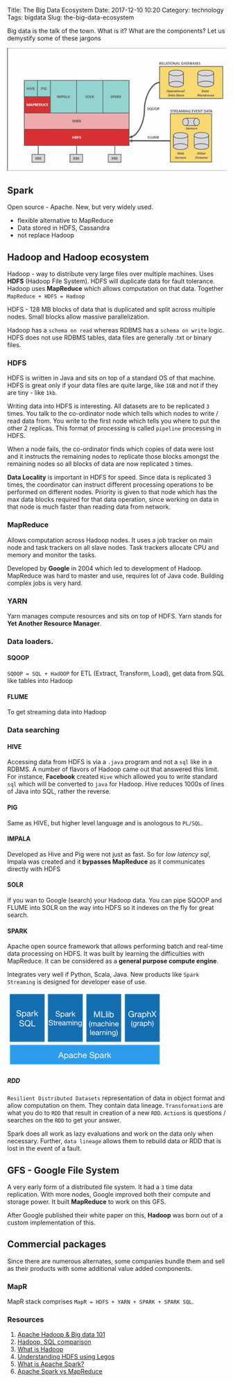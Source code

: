 Title: The Big Data Ecosystem
Date: 2017-12-10 10:20
Category: technology
Tags: bigdata
Slug: the-big-data-ecosystem

Big data is the talk of the town. What is it? What are the components? Let us demystify some of these jargons
<!-- TEASER_END-->

![](/images/big-data-ecosystem-1.png)
## Spark
Open source - Apache. New, but very widely used.
 - flexible alternative to MapReduce
 - Data stored in HDFS, Cassandra
 - not replace Hadoop


## Hadoop and Hadoop ecosystem
Hadoop - way to distribute very large files over multiple machines. Uses **HDFS** (Hadoop File System). HDFS will duplicate data for fault tolerance. Hadoop uses **MapReduce** which allows computation on that data. Together `MapReduce + HDFS = Hadoop`

HDFS - 128 MB blocks of data that is duplicated and split across multiple nodes. Small blocks allow massive parallelization.

Hadoop has a `schema on read` whereas RDBMS has a `schema on write` logic. HDFS does not use RDBMS tables, data files are generally .txt or binary files.

### HDFS
HDFS is written in Java and sits on top of a standard OS of that machine. HDFS is great only if your data files are quite large, like `1GB` and not if they are tiny - like `1kb`.

Writing data into HDFS is interesting. All datasets are to be replicated `3` times. You talk to the co-ordinator node which tells which nodes to write / read data from. You write to the first node which tells you where to put the other 2 replicas. This format of processing is called `pipeline` processing in HDFS.

When a node fails, the co-ordinator finds which copies of data were lost and it instructs the remaining nodes to replicate those blocks amongst the remaining nodes so all blocks of data are now replicated `3` times.

**Data Locality** is important in HDFS for speed. Since data is replicated 3 times, the coordinator can instruct different processing operations to be performed on different nodes. Priority is given to that node which has the max data blocks required for that data operation, since working on data in that node is much faster than reading data from network.

### MapReduce
Allows computation across Hadoop nodes. It uses a job tracker on main node and task trackers on all slave nodes. Task trackers allocate CPU and memory and monitor the tasks.

Developed by **Google** in 2004 which led to development of Hadoop. MapReduce was hard to master and use, requires lot of Java code. Building complex jobs is very hard.

### YARN
Yarn manages compute resources and sits on top of HDFS. Yarn stands for **Yet Another Resource Manager**.

### Data loaders.
#### SQOOP
`SQOOP = SQL + HadOOP` for ETL (Extract, Transform, Load), get data from SQL like tables into Hadoop

#### FLUME
To get streaming data into Hadoop

### Data searching
#### HIVE
Accessing data from HDFS is via a `.java` program and not a `sql` like in a RDBMS. A number of flavors of Hadoop came out that answered this limit. For instance, **Facebook** created `Hive` which allowed you to write standard `sql` which will be converted to `java` for Hadoop. Hive reduces 1000s of lines of Java into SQL, rather the reverse.

#### PIG
Same as HIVE, but higher level language and is anologous to `PL/SQL`.

#### IMPALA
Developed as Hive and Pig were not just as fast. So for *low latency sql*, Impala was created and it **bypasses MapReduce** as it communicates directly with HDFS

#### SOLR
If you wan to Google (search) your Hadoop data. You can pipe SQOOP and FLUME into SOLR on the way into HDFS so it indexes on the fly for great search.

#### SPARK
Apache open source framework that allows performing batch and real-time data processing on HDFS. It was built by learning the difficulties with MapReduce. It can be considered as a **general purpose compute engine**.

Integrates very well if Python, Scala, Java. New products like `Spark Streaming` is designed for developer ease of use.

![](/images/apache-spark-stack.png)

##### RDD
`Resilient Distributed Datasets` representation of data in object format and allow computation on them. They contain data lineage. `Transformation`s are what you do to `RDD` that result in creation of a new `RDD`. `Action`s is questions / searches on the `RDD` to get your answer.

Spark does all work as lazy evaluations and work on the data only when necessary. Further, `data lineage` allows them to rebuild data or RDD that is lost in the event of a fault.

## GFS - Google File System
A very early form of a distributed file system. It had a `3` time data replication. With more nodes, Google improved both their compute and storage power. It built **MapReduce** to work on this GFS.

After Google published their white paper on this, **Hadoop** was born out of a custom implementation of this.

## Commercial packages
Since there are numerous alternates, some companies bundle them and sell as their products with some additional value added components.

### MapR
MapR stack comprises `MapR = HDFS + YARN + SPARK + SPARK SQL`.

### Resources
 1. [Apache Hadoop & Big data 101](https://www.youtube.com/watch?v=AZovvBgRLIY)
 2. [Hadoop, SQL comparison](https://www.youtube.com/watch?v=MfF750YVDxM)
 3. [What is Hadoop](https://www.youtube.com/watch?v=9s-vSeWej1U)
 4. [Understanding HDFS using Legos](https://www.youtube.com/watch?v=4Gfl0WuONMY)
 5. [What is Apache Spark?](https://www.youtube.com/watch?v=SxAxAhn-BDU)
 6. [Apache Spark vs MapReduce](https://www.youtube.com/watch?v=KzFe4T0PwQ8)